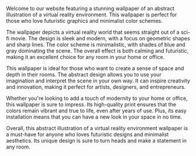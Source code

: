 <!--
Write me content for website with wallpaper "An abstract illustration of a virtual reality environment, with futuristic graphics and a minimalist color scheme."
-->

<!--font:Open Sans-->

Welcome to our website featuring a stunning wallpaper of an abstract illustration of a virtual reality environment. This wallpaper is perfect for those who love futuristic graphics and minimalist color schemes.

The wallpaper depicts a virtual reality world that seems straight out of a sci-fi movie. The design is sleek and modern, with a focus on geometric shapes and sharp lines. The color scheme is minimalistic, with shades of blue and gray dominating the scene. The overall effect is both calming and futuristic, making it an excellent choice for any room in your home or office.

This wallpaper is ideal for those who want to create a sense of space and depth in their rooms. The abstract design allows you to use your imagination and interpret the scene in your own way. It can inspire creativity and innovation, making it perfect for artists, designers, and entrepreneurs.

Whether you're looking to add a touch of modernity to your home or office, this wallpaper is sure to impress. Its high-quality print ensures that the colors remain vibrant and true to life, even after years of use. Plus, its easy installation means that you can have a new look in your space in no time.

Overall, this abstract illustration of a virtual reality environment wallpaper is a must-have for anyone who loves futuristic designs and minimalist aesthetics. Its unique design is sure to turn heads and make a statement in any room.
